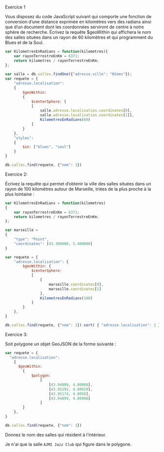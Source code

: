 Exercice 1

Vous disposez du code JavaScript suivant qui comporte une fonction de conversion d’une distance exprimée en kilomètres vers des radians ainsi que d’un document dont les coordonnées serviront de centre à notre sphère de recherche. Écrivez la requête $geoWithin qui affichera le nom des salles situées dans un rayon de 60 kilomètres et qui programment du Blues et de la Soul.

``` js
var KilometresEnRadians = function(kilometres){   
	var rayonTerrestreEnKm = 6371;   
	return kilometres / rayonTerrestreEnKm;   
};   
  
var salle = db.salles.findOne({"adresse.ville": "Nîmes"});   
var requete = {  
	"adresse.localisation": 
	{  
		$geoWithin: 
		{  
			$centerSphere: [
			[
				salle.adresse.localisation.coordinates[0],
				salle.adresse.localisation.coordinates[1]],
				KilometresEnRadians(60)  
			]  
		}  
	},  
	"styles": 
	{  
		$in: ["blues", "soul"]  
	}  
}

db.salles.find(requete, {"nom": 1})
```


Exercice 2: 

Écrivez la requête qui permet d’obtenir la ville des salles situées dans un rayon de 100 kilomètres autour de Marseille, triées de la plus proche à la plus lointaine :

``` js
var KilometresEnRadians = function(kilometres)
{   
	var rayonTerrestreEnKm = 6371;   
	return kilometres / rayonTerrestreEnKm;   
}; 

var marseille = 
{
	"type": "Point", 
	"coordinates": [43.300000, 5.400000]
}

var requete = {  
	"adresse.localisation": {  
	    $geoWithin: {  
			$centerSphere: 
			[  
				[
					marseille.coordinates[0],
					marseille.coordinates[1]
				],  
				KilometresEnRadians(100)  
			]  
		}  
	},  
}

db.salles.find(requete, {"nom": 1}).sort( { "adresse.localisation": 1 })
```


Exercice 3:

Soit polygone un objet GeoJSON de la forme suivante :

``` js
var requete = {
  "adresse.localisation": 
	{  
	  $geoWithin: 
		{  
			$polygon:
				[   
					[43.94899, 4.80908],   
					[43.95292, 4.80929],   
					[43.95174, 4.8056],   
					[43.94899, 4.80908]   
				]
		}  
	},  
}

db.salles.find(requete, {"nom": 1})
```

Donnez le nom des salles qui résident à l’intérieur.

Je n'ai que la salle `AJMI Jazz Club` qui figure dans le polygone.